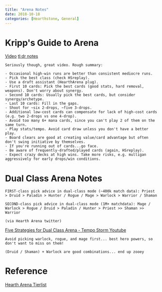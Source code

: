 ```yaml
---
title: "Arena Notes"
date: 2018-10-18
categories: [Hearthstone, General]
---
```


# Kripp's Guide to Arena

[Video](https://www.youtube.com/watch?v=woxSZMt7DeA)
[tl;dr notes](https://www.reddit.com/r/hearthstone/comments/8s267h/kripps_guide_to_arena/e0wa68z/)

```
Seriously though, great video. Rough summary:

- Occasional high-win runs are better than consistent mediocre runs.
- Pick the best class (check HSreplay).
- Use a draft assistant (HearthArena plug).
- First 10 cards: Pick the best cards (good stats, hard removal, weapons). Don't worry about synergy.
- Second 10 cards: Usually pick the best cards, but consider synergy/archetype.
- Last 10 cards: Fill in the gaps.
- Shoot for ~six 2-drops, ~five 3-drops.
- Additional low-cost cards can compensate for lack of high-cost cards (e.g. two 2-drops vs one 4-drop).
- Avoid too many 6+ mana cards, since you can't play 2 of them on the same turn.
- Play stats/tempo. Avoid card draw unless you don't have a better play.
- Board clears are good at creating value/card advantage but often don't swing initiative by themselves.
- If you're running out of cards...go face.
- Be aware of frequently-drafted/played cards (again, HSreplay).
- Expect crazy decks at high wins. Take more risks, e.g. mulligan aggressively for early drops/win conditions.

```

# Dual Class Arena Notes

```
FIRST-class pick advice in dual-class mode (~400k match data): Priest > Druid > Paladin > Hunter / Rogue / Mage > Warlock > Warrior / Shaman

SECOND-class pick advice in dual-class mode (1M+ matchdata): Mage / Warlock > Rogue / Druid > Paladin / Hunter > Priest >> Shaman >> Warrior

(via Hearth Arena twitter)
```

[Five Strategies for Dual Class Arena - Tempo Storm Youtube](https://www.youtube.com/watch?v=qxeHyExnStM)

```
Avoid picking warlock, rogue, and mage first... best hero powers, so don't want to miss on them!

(Druid / Shaman) + Warlock are good combinations... end up zooey
```

# Reference

[Hearth Arena Tierlist](https://www.heartharena.com/tierlist)